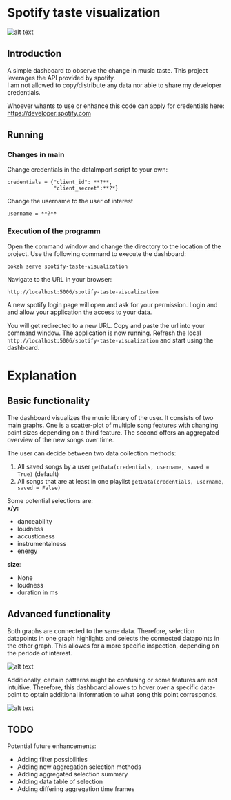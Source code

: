 # Spotify taste visualization
![alt text](https://user-images.githubusercontent.com/18704685/34679733-278631ce-f497-11e7-9ccc-0d6d54f3ced8.PNG)
## Introduction
A simple dashboard to observe the change in music taste. This project leverages the API provided by spotify.  
I am not allowed to copy/distribute any data nor able to share my developer credentials.

Whoever whants to use or enhance this code can apply for credentials here: https://developer.spotify.com


## Running
### Changes in main
Change credentials in the dataImport script to your own:


    credentials = {"client_id": **?**,
                   "client_secret":**?*}

Change the username to the user of interest

    username = **?**

### Execution of the programm

Open the command window and change the directory to the location of the project.
Use the following command to execute the dashboard:

    bokeh serve spotify-taste-visualization
 
Navigate to the URL in your browser:

    http://localhost:5006/spotify-taste-visualization

A new spotify login page will open and ask for your permission.
Login and and allow your application the access to your data.

You will get redirected to a new URL. Copy and paste the url into your command window.
The application is now running. Refresh the local ``http://localhost:5006/spotify-taste-visualization`` and start using the dashboard.

# Explanation
## Basic functionality

The dashboard visualizes the music library of the user. It consists of two main graphs. One is a scatter-plot of multiple song features with changing point sizes depending on a third feature. The second offers an aggregated overview of the new songs over time.

The user can decide between two data collection methods:
1) All saved songs by a user  ``getData(credentials, username, saved = True)`` (default)
2) All songs that are at least in one playlist ``getData(credentials, username, saved = False)``

Some potential selections are:  
**x/y:**
- danceability
- loudness
- accusticness
- instrumentalness
- energy

**size**:
- None
- loudness
- duration in ms

## Advanced functionality
Both graphs are connected to the same data. Therefore, selection datapoints in one graph highlights and selects the connected datapoints in the other graph. This allowes for a more specific inspection, depending on the periode of interest.

![alt text](https://user-images.githubusercontent.com/18704685/34679732-276eaa40-f497-11e7-9019-3c4af382c3c0.PNG)

Additionally, certain patterns might be confusing or some features are not intuitive. Therefore, this dashboard allowes to hover over a specific data-point to optain additional information to what song this point corresponds.

![alt text](https://user-images.githubusercontent.com/18704685/34679735-279ea31c-f497-11e7-9f9b-7ac1ad88020b.PNG)

## TODO
Potential future enhancements:
- Adding filter possibilities
- Adding new aggregation selection methods
- Adding aggregated selection summary
- Adding data table of selection
- Adding differing aggregation time frames
